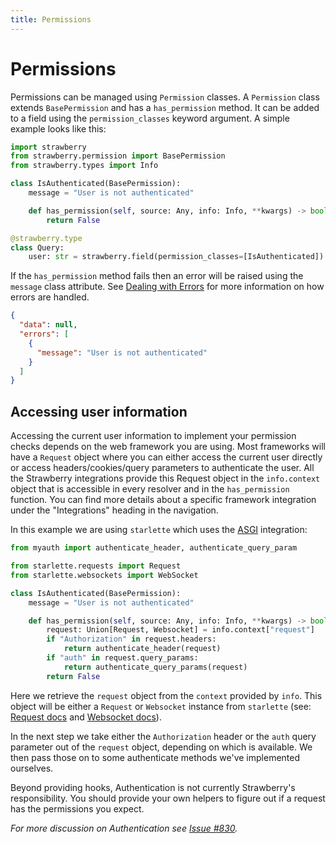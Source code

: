 ```yaml
---
title: Permissions
---
```


# Permissions

Permissions can be managed using `Permission` classes. A `Permission` class extends `BasePermission` and has a `has_permission` method. It can be added to a field using the `permission_classes` keyword argument. A simple example looks like this:

```python
import strawberry
from strawberry.permission import BasePermission
from strawberry.types import Info

class IsAuthenticated(BasePermission):
    message = "User is not authenticated"

    def has_permission(self, source: Any, info: Info, **kwargs) -> bool:
        return False

@strawberry.type
class Query:
    user: str = strawberry.field(permission_classes=[IsAuthenticated])
```

If the `has_permission` method fails then an error will be raised using the `message` class attribute. See [Dealing with Errors](/docs/guides/errors) for more information on how errors are handled.

```json
{
  "data": null,
  "errors": [
    {
      "message": "User is not authenticated"
    }
  ]
}
```


## Accessing user information

Accessing the current user information to implement your permission checks depends on the web framework you are using. Most frameworks will have a `Request` object where you can either access the current user directly or access headers/cookies/query parameters to authenticate the user. All the Strawberry integrations provide this Request object in the `info.context` object that is accessible in every resolver and in the `has_permission` function. You can find more details about a specific framework integration under the "Integrations" heading in the navigation. 

In this example we are using `starlette` which uses the [ASGI](/docs/integrations/asgi) integration:

```python
from myauth import authenticate_header, authenticate_query_param

from starlette.requests import Request
from starlette.websockets import WebSocket

class IsAuthenticated(BasePermission):
    message = "User is not authenticated"

    def has_permission(self, source: Any, info: Info, **kwargs) -> bool:
        request: Union[Request, Websocket] = info.context["request"]
        if "Authorization" in request.headers:
            return authenticate_header(request)
        if "auth" in request.query_params:
            return authenticate_query_params(request)
        return False
```

Here we retrieve the `request` object from the `context` provided by `info`. This object will be either a `Request` or `Websocket` instance from `starlette` (see: [Request docs](https://www.starlette.io/requests/) and [Websocket docs](https://www.starlette.io/websockets/)).

In the next step we take either the `Authorization` header or the `auth` query parameter out of the `request` object, depending on which is available. We then pass those on to some authenticate methods we've implemented ourselves.

Beyond providing hooks, Authentication is not currently Strawberry's responsibility. You should provide your own helpers to figure out if a request has the permissions you expect.

*For more discussion on Authentication see [Issue #830](https://github.com/strawberry-graphql/strawberry/issues/830).*
